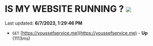 # IS MY WEBSITE RUNNING ? [![](https://img.shields.io/static/v1?label=Sponsor&message=%E2%9D%A4&logo=GitHub&color=%23fe8e86)](https://github.com/sponsors/<username>)

Last updated: **6/7/2023, 1:29:46 PM**

- `GET` [https://youssefservice.me](https://youssefservice.me) - **Up** (1113ms)

